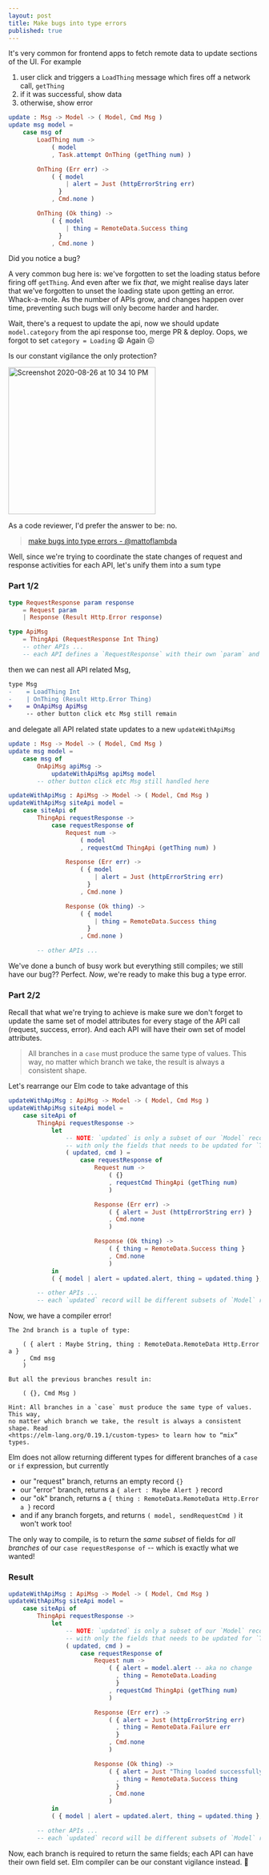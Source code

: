 ```yaml
---
layout: post
title: Make bugs into type errors
published: true
---
```

It's very common for frontend apps to fetch remote data to update sections of the UI. For example

1. user click and triggers a `LoadThing` message which fires off a network call, `getThing`
1. if it was successful, show data
1. otherwise, show error

``` elm
update : Msg -> Model -> ( Model, Cmd Msg )
update msg model =
    case msg of
        LoadThing num ->
            ( model
            , Task.attempt OnThing (getThing num) )

        OnThing (Err err) ->
            ( { model
                | alert = Just (httpErrorString err)
              }
            , Cmd.none )

        OnThing (Ok thing) ->
            ( { model
                | thing = RemoteData.Success thing
              }
            , Cmd.none )
```

Did you notice a bug?

A very common bug here is: we've forgotten to set the loading status before firing off `getThing`. And even after we fix _that_, we might realise days later that we've forgotten to unset the loading state upon getting an error. Whack-a-mole. As the number of APIs grow, and changes happen over time, preventing such bugs will only become harder and harder.

Wait, there's a request to update the api, now we should update `model.category` from the api response too, merge PR & deploy. Oops, we forgot to set `category = Loading` 😩 Again 😖

Is our constant vigilance the only protection?

<img width="294" alt="Screenshot 2020-08-26 at 10 34 10 PM" src="https://user-images.githubusercontent.com/473/91317369-8cdfd980-e7ec-11ea-8668-96d959898f17.png">

As a code reviewer, I'd prefer the answer to be: no.

> [make bugs into type errors - @mattoflambda](https://twitter.com/mattoflambda/status/1008735243581288449)

Well, since we're trying to coordinate the state changes of request and response activities for each API, let's unify them into a sum type

### Part 1/2

``` elm
type RequestResponse param response
    = Request param
    | Response (Result Http.Error response)

type ApiMsg
    = ThingApi (RequestResponse Int Thing)
    -- other APIs ...
    -- each API defines a `RequestResponse` with their own `param` and `response` types
```

then we can nest all API related Msg,

``` diff
type Msg
-    = LoadThing Int
-    | OnThing (Result Http.Error Thing)
+    = OnApiMsg ApiMsg
     -- other button click etc Msg still remain
```

and delegate all API related state updates to a new `updateWithApiMsg`

``` elm
update : Msg -> Model -> ( Model, Cmd Msg )
update msg model =
    case msg of
        OnApiMsg apiMsg ->
            updateWithApiMsg apiMsg model
        -- other button click etc Msg still handled here

updateWithApiMsg : ApiMsg -> Model -> ( Model, Cmd Msg )
updateWithApiMsg siteApi model =
    case siteApi of
        ThingApi requestResponse ->
            case requestResponse of
                Request num ->
                    ( model
                    , requestCmd ThingApi (getThing num) )

                Response (Err err) ->
                    ( { model
                        | alert = Just (httpErrorString err)
                      }
                    , Cmd.none )

                Response (Ok thing) ->
                    ( { model
                        | thing = RemoteData.Success thing
                      }
                    , Cmd.none )

        -- other APIs ...
```

We've done a bunch of busy work but everything still compiles; we still have our bug?? Perfect. _Now_, we're ready to make this bug a type error.

### Part 2/2

Recall that what we're trying to achieve is make sure we don't forget to update the same set of model attributes for every stage of the API call (request, success, error). And each API will have their own set of model attributes.

> All branches in a `case` must produce the same type of values. This way, no matter which branch we take, the result is always a consistent shape.

Let's rearrange our Elm code to take advantage of this

``` elm
updateWithApiMsg : ApiMsg -> Model -> ( Model, Cmd Msg )
updateWithApiMsg siteApi model =
    case siteApi of
        ThingApi requestResponse ->
            let
                -- NOTE: `updated` is only a subset of our `Model` record type
                -- with only the fields that needs to be updated for `ThingApi`
                ( updated, cmd ) =
                    case requestResponse of
                        Request num ->
                            ( {}
                            , requestCmd ThingApi (getThing num)
                            )

                        Response (Err err) ->
                            ( { alert = Just (httpErrorString err) }
                            , Cmd.none
                            )

                        Response (Ok thing) ->
                            ( { thing = RemoteData.Success thing }
                            , Cmd.none
                            )
            in
            ( { model | alert = updated.alert, thing = updated.thing }, cmd )

        -- other APIs ...
        -- each `updated` record will be different subsets of `Model` record type
```

Now, we have a compiler error!

```
The 2nd branch is a tuple of type:

    ( { alert : Maybe String, thing : RemoteData.RemoteData Http.Error a }
    , Cmd msg
    )

But all the previous branches result in:

    ( {}, Cmd Msg )

Hint: All branches in a `case` must produce the same type of values. This way,
no matter which branch we take, the result is always a consistent shape. Read
<https://elm-lang.org/0.19.1/custom-types> to learn how to “mix” types.
```

Elm does not allow returning different types for different branches of a `case` or `if` expression, but currently
- our "request" branch, returns an empty record `{}`
- our "error" branch, returns a `{ alert : Maybe Alert }` record
- our "ok" branch, returns a `{ thing : RemoteData.RemoteData Http.Error a }` record
- and if any branch forgets, and returns `( model, sendRequestCmd )` it won't work too!

The only way to compile, is to return the _same subset_ of fields for _all branches_ of our `case requestResponse of` -- which is exactly what we wanted!

### Result

``` elm
updateWithApiMsg : ApiMsg -> Model -> ( Model, Cmd Msg )
updateWithApiMsg siteApi model =
    case siteApi of
        ThingApi requestResponse ->
            let
                -- NOTE: `updated` is only a subset of our `Model` record type
                -- with only the fields that needs to be updated for `ThingApi`
                ( updated, cmd ) =
                    case requestResponse of
                        Request num ->
                            ( { alert = model.alert -- aka no change
                              , thing = RemoteData.Loading
                              }
                            , requestCmd ThingApi (getThing num)
                            )

                        Response (Err err) ->
                            ( { alert = Just (httpErrorString err)
                              , thing = RemoteData.Failure err
                              }
                            , Cmd.none
                            )

                        Response (Ok thing) ->
                            ( { alert = Just "Thing loaded successfully"
                              , thing = RemoteData.Success thing
                              }
                            , Cmd.none
                            )
            in
            ( { model | alert = updated.alert, thing = updated.thing }, cmd )

        -- other APIs ...
        -- each `updated` record will be different subsets of `Model` record type
```

Now, each branch is required to return the same fields; each API can have their own field set. Elm compiler can be our constant vigilance instead. 🎉
